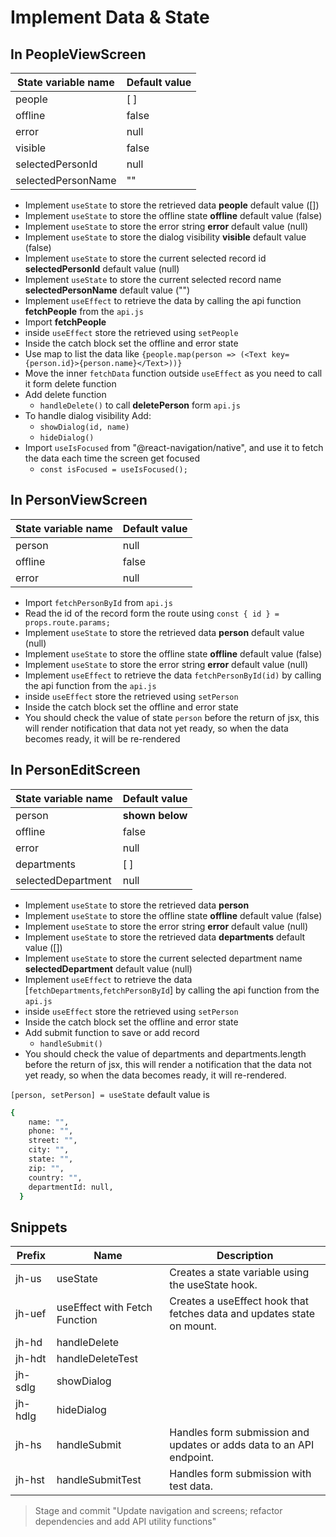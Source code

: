 # Implement Data & State

## In PeopleViewScreen

| State variable name | Default value |
| ------------------- | ------------- |
| people              | [ ]            |
| offline             | false         |
| error               | null          |
| visible             | false         |
| selectedPersonId    | null          |
| selectedPersonName  | ""            |

- Implement `useState` to store the retrieved data **people** default value ([])
- Implement `useState` to store the offline state **offline** default value (false)
- Implement `useState` to store the error string **error** default value (null)
- Implement `useState` to store the dialog visibility **visible** default value (false)
- Implement `useState` to store the current selected record id **selectedPersonId** default value (null)
- Implement `useState` to store the current selected record name **selectedPersonName** default value ("")
- Implement `useEffect` to retrieve the data by calling the api function **fetchPeople** from the `api.js`
- Import **fetchPeople**
- inside `useEffect` store the retrieved using `setPeople`
- Inside the catch block set the offline and error state
- Use map to list the data like `{people.map(person => (<Text key={person.id}>{person.name}</Text>))}`
- Move the inner `fetchData` function outside `useEffect` as you need to call it form delete function
- Add delete function
  - `handleDelete()` to call **deletePerson** form `api.js`
- To handle dialog visibility Add:
  - `showDialog(id, name)`
  - `hideDialog()`
- Import `useIsFocused` from "@react-navigation/native", and use it to fetch the data each time the screen get focused
  - `const isFocused = useIsFocused();`

## In PersonViewScreen

| State variable name | Default value |
| ------------------- | ------------- |
| person              | null          |
| offline             | false         |
| error               | null          |

- Import `fetchPersonById` from `api.js`
- Read the id of the record form the route using `const { id } = props.route.params;`
- Implement `useState` to store the retrieved data **person** default value (null)
- Implement `useState` to store the offline state **offline** default value (false)
- Implement `useState` to store the error string **error** default value (null)
- Implement `useEffect` to retrieve the data `fetchPersonById(id)` by calling the api function from the `api.js`
- inside `useEffect` store the retrieved using `setPerson`
- Inside the catch block set the offline and error state
- You should check the value of state `person` before the return of jsx, this will render notification that data not yet ready, so when the data becomes ready, it will be re-rendered

## In PersonEditScreen

| State variable name | Default value   |
| ------------------- | --------------- |
| person              | **shown below** |
| offline             | false           |
| error               | null            |
| departments         | [ ]              |
| selectedDepartment  | null            |

- Implement `useState` to store the retrieved data **person**
- Implement `useState` to store the offline state **offline** default value (false)
- Implement `useState` to store the error string **error** default value (null)
- Implement `useState` to store the retrieved data **departments** default value ([])
- Implement `useState` to store the current selected department name **selectedDepartment** default value (null)
- Implement `useEffect` to retrieve the data [`fetchDepartments`,`fetchPersonById`] by calling the api function from the `api.js`
- inside `useEffect` store the retrieved using `setPerson`
- Inside the catch block set the offline and error state
- Add submit function to save or add record
  - `handleSubmit()`
- You should check the value of departments and departments.length before the return of jsx, this will render a notification that the data not yet ready, so when the data becomes ready, it will re-rendered.

`[person, setPerson] = useState` default value is

```bash
{
    name: "",
    phone: "",
    street: "",
    city: "",
    state: "",
    zip: "",
    country: "",
    departmentId: null,
  }
```

## Snippets

| **Prefix** | **Name**                      | **Description**                                                        |
| ---------- | ----------------------------- | ---------------------------------------------------------------------- |
| jh-us      | useState                      | Creates a state variable using the useState hook.                      |
| jh-uef     | useEffect with Fetch Function | Creates a useEffect hook that fetches data and updates state on mount. |
| jh-hd      | handleDelete                  |                                                                        |
| jh-hdt     | handleDeleteTest              |                                                                        |
| jh-sdlg    | showDialog                    |                                                                        |
| jh-hdlg    | hideDialog                    |                                                                        |
| jh-hs      | handleSubmit                  | Handles form submission and updates or adds data to an API endpoint.   |
| jh-hst     | handleSubmitTest              | Handles form submission with test data.                                |

> Stage and commit "Update navigation and screens; refactor dependencies and add API utility functions"
